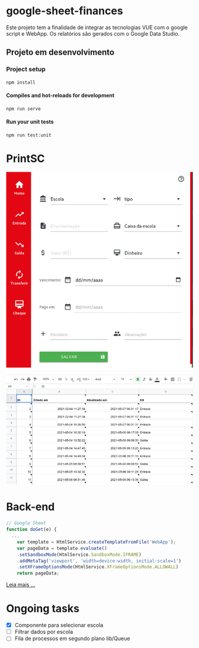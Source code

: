# google-sheet-finances

Este projeto tem a finalidade de integrar as tecnologias VUE com o google script e WebApp. Os relatórios são gerados com o Google Data Studio.

## Projeto em desenvolvimento

### Project setup

```
npm install
```

#### Compiles and hot-reloads for development

```
npm run serve
```

#### Run your unit tests

```
npm run test:unit
```

# PrintSC

<p align="center" width="100%">
    <img src="https://raw.githubusercontent.com/marcoantonioq/google-sheet-finances/main/demo/printsc.png"> 
</p>

<p align="center" width="100%">
    <img src="https://raw.githubusercontent.com/marcoantonioq/google-sheet-finances/main/demo/sheet.png"> 
</p>

# Back-end

```js
// Google Sheet
function doGet(e) {
  ...
    var template = HtmlService.createTemplateFromFile('WebApp');
    var pageData = template.evaluate()
    .setSandboxMode(HtmlService.SandboxMode.IFRAME)
    .addMetaTag('viewport', 'width=device-width, initial-scale=1')
    .setXFrameOptionsMode(HtmlService.XFrameOptionsMode.ALLOWALL)
    return pageData;

```

[Leia mais ...](https://github.com/marcoantonioq/google-sheet-finances/blob/main/google/)

# Ongoing tasks

- [x] Componente para selecionar escola
- [ ] Filtrar dados por escola
- [ ] Fila de processos em segundo plano lib/Queue
